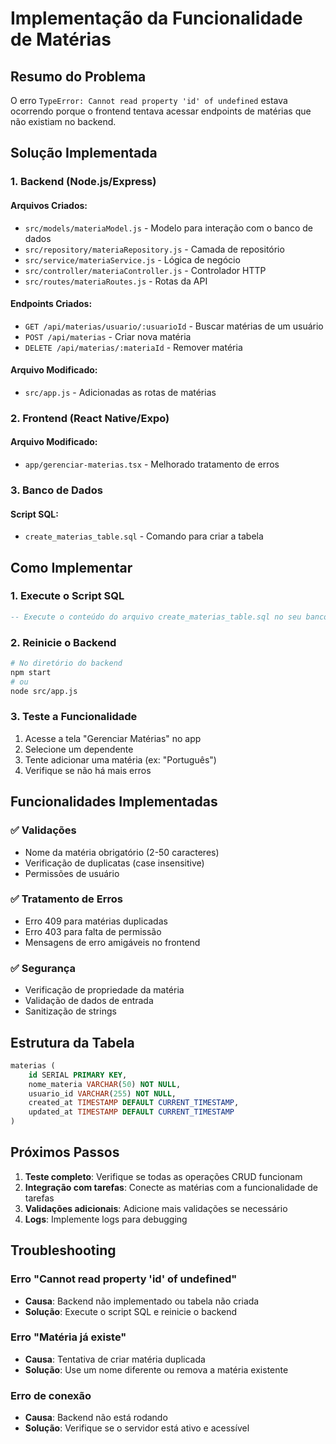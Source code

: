 # Implementação da Funcionalidade de Matérias

## Resumo do Problema
O erro `TypeError: Cannot read property 'id' of undefined` estava ocorrendo porque o frontend tentava acessar endpoints de matérias que não existiam no backend.

## Solução Implementada

### 1. Backend (Node.js/Express)

#### Arquivos Criados:
- `src/models/materiaModel.js` - Modelo para interação com o banco de dados
- `src/repository/materiaRepository.js` - Camada de repositório
- `src/service/materiaService.js` - Lógica de negócio
- `src/controller/materiaController.js` - Controlador HTTP
- `src/routes/materiaRoutes.js` - Rotas da API

#### Endpoints Criados:
- `GET /api/materias/usuario/:usuarioId` - Buscar matérias de um usuário
- `POST /api/materias` - Criar nova matéria
- `DELETE /api/materias/:materiaId` - Remover matéria

#### Arquivo Modificado:
- `src/app.js` - Adicionadas as rotas de matérias

### 2. Frontend (React Native/Expo)

#### Arquivo Modificado:
- `app/gerenciar-materias.tsx` - Melhorado tratamento de erros

### 3. Banco de Dados

#### Script SQL:
- `create_materias_table.sql` - Comando para criar a tabela

## Como Implementar

### 1. Execute o Script SQL
```sql
-- Execute o conteúdo do arquivo create_materias_table.sql no seu banco PostgreSQL
```

### 2. Reinicie o Backend
```bash
# No diretório do backend
npm start
# ou
node src/app.js
```

### 3. Teste a Funcionalidade
1. Acesse a tela "Gerenciar Matérias" no app
2. Selecione um dependente
3. Tente adicionar uma matéria (ex: "Português")
4. Verifique se não há mais erros

## Funcionalidades Implementadas

### ✅ Validações
- Nome da matéria obrigatório (2-50 caracteres)
- Verificação de duplicatas (case insensitive)
- Permissões de usuário

### ✅ Tratamento de Erros
- Erro 409 para matérias duplicadas
- Erro 403 para falta de permissão
- Mensagens de erro amigáveis no frontend

### ✅ Segurança
- Verificação de propriedade da matéria
- Validação de dados de entrada
- Sanitização de strings

## Estrutura da Tabela

```sql
materias (
    id SERIAL PRIMARY KEY,
    nome_materia VARCHAR(50) NOT NULL,
    usuario_id VARCHAR(255) NOT NULL,
    created_at TIMESTAMP DEFAULT CURRENT_TIMESTAMP,
    updated_at TIMESTAMP DEFAULT CURRENT_TIMESTAMP
)
```

## Próximos Passos

1. **Teste completo**: Verifique se todas as operações CRUD funcionam
2. **Integração com tarefas**: Conecte as matérias com a funcionalidade de tarefas
3. **Validações adicionais**: Adicione mais validações se necessário
4. **Logs**: Implemente logs para debugging

## Troubleshooting

### Erro "Cannot read property 'id' of undefined"
- **Causa**: Backend não implementado ou tabela não criada
- **Solução**: Execute o script SQL e reinicie o backend

### Erro "Matéria já existe"
- **Causa**: Tentativa de criar matéria duplicada
- **Solução**: Use um nome diferente ou remova a matéria existente

### Erro de conexão
- **Causa**: Backend não está rodando
- **Solução**: Verifique se o servidor está ativo e acessível 